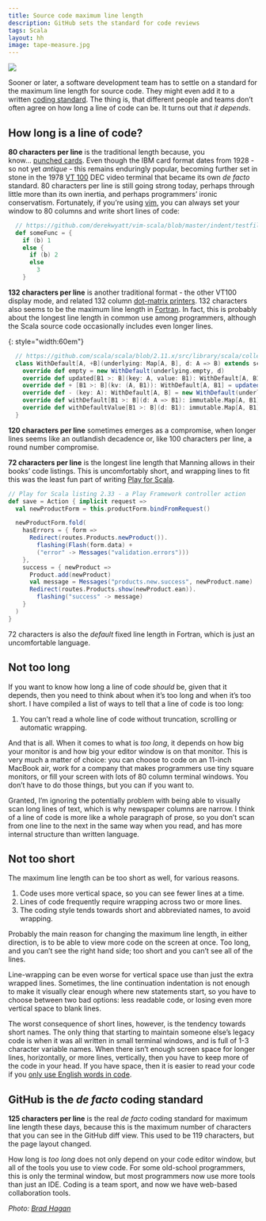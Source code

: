 ```yaml
---
title: Source code maximum line length
description: GitHub sets the standard for code reviews
tags: Scala
layout: hh
image: tape-measure.jpg
---
```


![](tape-measure.jpg)

Sooner or later, a software development team has to settle on a standard for the maximum line length for source code. They might even add it to a written [coding standard](missing-from-scala-style-guide). The thing is, that different people and teams don’t often agree on how long a line of code can be. It turns out that _it depends_.

## How long is a line of code?

**80 characters per line** is the traditional length because, you know… [punched cards](http://en.wikipedia.org/wiki/Punched_card#IBM_80-column_punched_card_formats_and_character_codes). Even though the IBM card format dates from 1928 - so not yet _antique_ - this remains enduringly popular, becoming further set in stone in the 1978 [VT 100](http://en.wikipedia.org/wiki/VT100) DEC video terminal that became its own _de facto_ standard. 80 characters per line is still going strong today, perhaps through little more than its own inertia, and perhaps programmers’ ironic conservatism. Fortunately, if you’re using [vim](http://en.wikipedia.org/wiki/Vim_(text_editor)), you can always set your window to 80 columns and write short lines of code:

```scala
  // https://github.com/derekwyatt/vim-scala/blob/master/indent/testfile.scala#L36
  def someFunc = {
    if (b) 1
    else {
      if (b) 2
      else
        3
    }
```

**132 characters per line** is another traditional format - the other VT100 display mode, and related 132 column [dot-matrix printers](http://en.wikipedia.org/wiki/Dot_matrix_printing). 132 characters also seems to be the maximum line length in [Fortran](http://en.wikipedia.org/wiki/Fortran). In fact, this is probably about the longest line length in common use among programmers, although the Scala source code occasionally includes even longer lines.

{: style="width:60em"}
```scala
  // https://github.com/scala/scala/blob/2.11.x/src/library/scala/collection/immutable/Map.scala#L79
  class WithDefault[A, +B](underlying: Map[A, B], d: A => B) extends scala.collection.Map.WithDefault[A, B](underlying, d) with Map[A, B] {
    override def empty = new WithDefault(underlying.empty, d)
    override def updated[B1 >: B](key: A, value: B1): WithDefault[A, B1] = new WithDefault[A, B1](underlying.updated[B1](key, value), d)
    override def + [B1 >: B](kv: (A, B1)): WithDefault[A, B1] = updated(kv._1, kv._2)
    override def - (key: A): WithDefault[A, B] = new WithDefault(underlying - key, d)
    override def withDefault[B1 >: B](d: A => B1): immutable.Map[A, B1] = new WithDefault[A, B1](underlying, d)
    override def withDefaultValue[B1 >: B](d: B1): immutable.Map[A, B1] = new WithDefault[A, B1](underlying, x => d)
  }
```

**120 characters per line** sometimes emerges as a compromise, when longer lines seems like an outlandish decadence or, like 100 characters per line, a round number compromise.

**72 characters per line** is the longest line length that Manning allows in their books’ code listings. This is uncomfortably short, and wrapping lines to fit this was the least fun part of writing [Play for Scala](http://bit.ly/playscala2p).

```scala
// Play for Scala listing 2.33 - a Play Framework controller action
def save = Action { implicit request =>
  val newProductForm = this.productForm.bindFromRequest()

  newProductForm.fold(
    hasErrors = { form =>
      Redirect(routes.Products.newProduct()).
        flashing(Flash(form.data) +       
        ("error" -> Messages("validation.errors")))
    },
    success = { newProduct =>
      Product.add(newProduct)
      val message = Messages("products.new.success", newProduct.name)
      Redirect(routes.Products.show(newProduct.ean)).
        flashing("success" -> message) 
    }
  )
}
```

72 characters is also the _default_ fixed line length in Fortran, which is just an uncomfortable language.


## Not too long

If you want to know how long a line of code _should_ be, given that it depends, then you need to think about when it’s too long and when it’s too short. I have compiled a list of ways to tell that a line of code is too long:

1. You can’t read a whole line of code without truncation, scrolling or automatic wrapping.

And that is all. When it comes to what is _too long_, it depends on how big your monitor is and how big your editor window is on that monitor. This is very much a matter of choice: you can choose to code on an 11-inch MacBook air, work for a company that makes programmers use tiny square monitors, or fill your screen with lots of 80 column terminal windows. You don’t have to do those things, but you can if you want to.

Granted, I’m ignoring the potentially problem with being able to visually scan long lines of text, which is why newspaper columns are narrow. I think of a line of code is more like a whole paragraph of prose, so you don’t scan from one line to the next in the same way when you read, and has more internal structure than written language.

## Not too short

The maximum line length can be too short as well, for various reasons.

1. Code uses more vertical space, so you can see fewer lines at a time.
2. Lines of code frequently require wrapping across two or more lines.
3. The coding style tends towards short and abbreviated names, to avoid wrapping.

Probably the main reason for changing the maximum line length, in either direction, is to be able to view more code on the screen at once. Too long, and you can’t see the right hand side; too short and you can’t see all of the lines.

Line-wrapping can be even worse for vertical space use than just the extra wrapped lines. Sometimes, the line continuation indentation is not enough to make it visually clear enough where new statements start, so you have to choose between two bad options: less readable code, or losing even more vertical space to blank lines.

The worst consequence of short lines, however, is the tendency towards short names. The only thing that starting to maintain someone else’s legacy code is when it was all written in small terminal windows, and is full of 1-3 character variable names. When there isn’t enough screen space for longer lines, horizontally, or more lines, vertically, then you have to keep more of the code in your head. If you have space, then it is easier to read your code if you [only use English words in code](use-english-in-code).


## GitHub is the _de facto_ coding standard

**125 characters per line** is the real _de facto_ coding standard for maximum line length these days, because this is the maximum number of characters that you can see in the GitHub diff view. This used to be 119 characters, but the page layout changed.

How long is _too long_ does not only depend on your code editor window, but all of the tools you use to view code. For some old-school programmers, this is only the terminal window, but most programmers now use more tools than just an IDE. Coding is a team sport, and now we have web-based collaboration tools.

_Photo: [Brad Hagan](https://www.flickr.com/photos/bradhoc/7343762168)_
